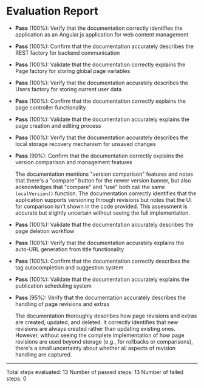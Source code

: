 # Evaluation Report

- **Pass** (100%): Verify that the documentation correctly identifies the application as an Angular.js application for web content management
  
- **Pass** (100%): Confirm that the documentation accurately describes the REST factory for backend communication
  
- **Pass** (100%): Validate that the documentation correctly explains the Page factory for storing global page variables
  
- **Pass** (100%): Verify that the documentation accurately describes the Users factory for storing current user data
  
- **Pass** (100%): Confirm that the documentation correctly explains the page controller functionality
  
- **Pass** (100%): Validate that the documentation accurately explains the page creation and editing process
  
- **Pass** (100%): Verify that the documentation accurately describes the local storage recovery mechanism for unsaved changes
  
- **Pass** (90%): Confirm that the documentation correctly explains the version comparison and management features
  
  The documentation mentions "version comparison" features and notes that there's a "compare" button for the newer version banner, but also acknowledges that "compare" and "use" both call the same `localVersion()` function. The documentation correctly identifies that the application supports versioning through revisions but notes that the UI for comparison isn't shown in the code provided. This assessment is accurate but slightly uncertain without seeing the full implementation.

- **Pass** (100%): Validate that the documentation accurately describes the page deletion workflow
  
- **Pass** (100%): Verify that the documentation accurately explains the auto-URL generation from title functionality
  
- **Pass** (100%): Confirm that the documentation correctly describes the tag autocompletion and suggestion system
  
- **Pass** (100%): Validate that the documentation accurately explains the publication scheduling system
  
- **Pass** (95%): Verify that the documentation accurately describes the handling of page revisions and extras
  
  The documentation thoroughly describes how page revisions and extras are created, updated, and deleted. It correctly identifies that new revisions are always created rather than updating existing ones. However, without seeing the complete implementation of how page revisions are used beyond storage (e.g., for rollbacks or comparisons), there's a small uncertainty about whether all aspects of revision handling are captured.

---

Total steps evaluated: 13
Number of passed steps: 13
Number of failed steps: 0